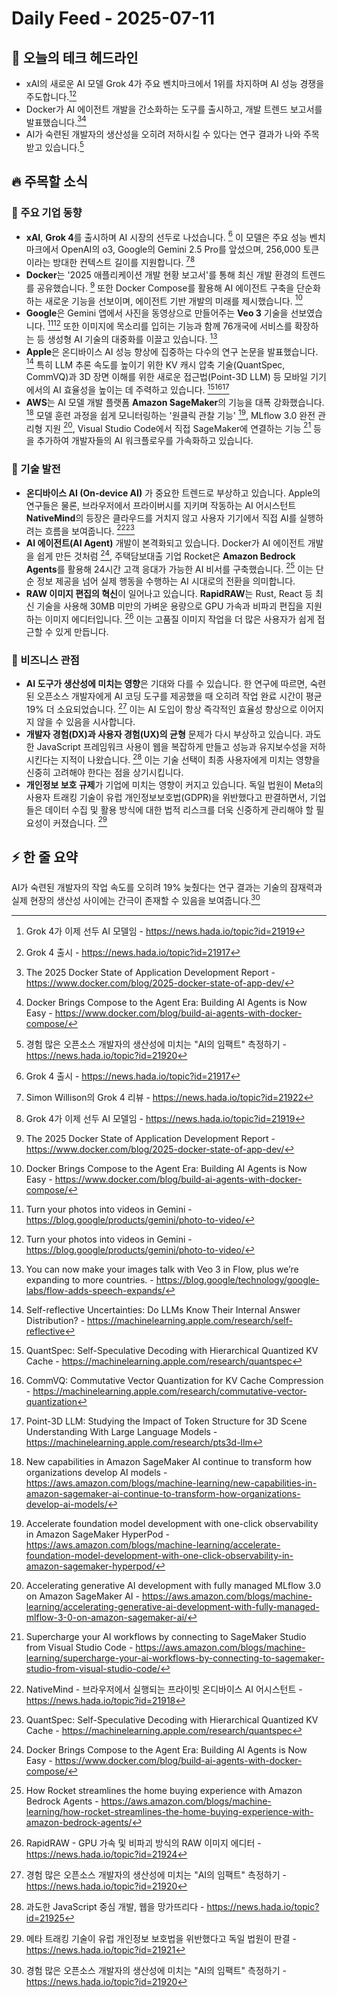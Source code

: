 # Daily Feed - 2025-07-11

## 🌅 오늘의 테크 헤드라인

- xAI의 새로운 AI 모델 Grok 4가 주요 벤치마크에서 1위를 차지하며 AI 성능 경쟁을 주도합니다.[^36][^38]
- Docker가 AI 에이전트 개발을 간소화하는 도구를 출시하고, 개발 트렌드 보고서를 발표했습니다.[^2][^3]
- AI가 숙련된 개발자의 생산성을 오히려 저하시킬 수 있다는 연구 결과가 나와 주목받고 있습니다.[^35]

## 🔥 주목할 소식

### 📱 주요 기업 동향

- **xAI**, **Grok 4**를 출시하며 AI 시장의 선두로 나섰습니다. [^38] 이 모델은 주요 성능 벤치마크에서 OpenAI의 o3, Google의 Gemini 2.5 Pro를 앞섰으며, 256,000 토큰이라는 방대한 컨텍스트 길이를 지원합니다. [^33][^36]
- **Docker**는 '2025 애플리케이션 개발 현황 보고서'를 통해 최신 개발 환경의 트렌드를 공유했습니다. [^2] 또한 Docker Compose를 활용해 AI 에이전트 구축을 단순화하는 새로운 기능을 선보이며, 에이전트 기반 개발의 미래를 제시했습니다. [^3]
- **Google**은 Gemini 앱에서 사진을 동영상으로 만들어주는 **Veo 3** 기술을 선보였습니다. [^27][^45] 또한 이미지에 목소리를 입히는 기능과 함께 76개국에 서비스를 확장하는 등 생성형 AI 기술의 대중화를 이끌고 있습니다. [^44]
- **Apple**은 온디바이스 AI 성능 향상에 집중하는 다수의 연구 논문을 발표했습니다. [^7] 특히 LLM 추론 속도를 높이기 위한 KV 캐시 압축 기술(QuantSpec, CommVQ)과 3D 장면 이해를 위한 새로운 접근법(Point-3D LLM) 등 모바일 기기에서의 AI 효율성을 높이는 데 주력하고 있습니다. [^8][^10][^16]
- **AWS**는 AI 모델 개발 플랫폼 **Amazon SageMaker**의 기능을 대폭 강화했습니다. [^18] 모델 훈련 과정을 쉽게 모니터링하는 '원클릭 관찰 기능' [^19], MLflow 3.0 완전 관리형 지원 [^20], Visual Studio Code에서 직접 SageMaker에 연결하는 기능 [^22] 등을 추가하여 개발자들의 AI 워크플로우를 가속화하고 있습니다.

### 🚀 기술 발전

- **온디바이스 AI (On-device AI)** 가 중요한 트렌드로 부상하고 있습니다. Apple의 연구들은 물론, 브라우저에서 프라이버시를 지키며 작동하는 AI 어시스턴트 **NativeMind**의 등장은 클라우드를 거치지 않고 사용자 기기에서 직접 AI를 실행하려는 흐름을 보여줍니다. [^37][^8]
- **AI 에이전트(AI Agent)** 개발이 본격화되고 있습니다. Docker가 AI 에이전트 개발을 쉽게 만든 것처럼 [^3], 주택담보대출 기업 Rocket은 **Amazon Bedrock Agents**를 활용해 24시간 고객 응대가 가능한 AI 비서를 구축했습니다. [^24] 이는 단순 정보 제공을 넘어 실제 행동을 수행하는 AI 시대로의 전환을 의미합니다.
- **RAW 이미지 편집의 혁신**이 일어나고 있습니다. **RapidRAW**는 Rust, React 등 최신 기술을 사용해 30MB 미만의 가벼운 용량으로 GPU 가속과 비파괴 편집을 지원하는 이미지 에디터입니다. [^31] 이는 고품질 이미지 작업을 더 많은 사용자가 쉽게 접근할 수 있게 만듭니다.

### 💼 비즈니스 관점

- **AI 도구가 생산성에 미치는 영향**은 기대와 다를 수 있습니다. 한 연구에 따르면, 숙련된 오픈소스 개발자에게 AI 코딩 도구를 제공했을 때 오히려 작업 완료 시간이 평균 19% 더 소요되었습니다. [^35] 이는 AI 도입이 항상 즉각적인 효율성 향상으로 이어지지 않을 수 있음을 시사합니다.
- **개발자 경험(DX)과 사용자 경험(UX)의 균형** 문제가 다시 부상하고 있습니다. 과도한 JavaScript 프레임워크 사용이 웹을 복잡하게 만들고 성능과 유지보수성을 저하시킨다는 지적이 나왔습니다. [^30] 이는 기술 선택이 최종 사용자에게 미치는 영향을 신중히 고려해야 한다는 점을 상기시킵니다.
- **개인정보 보호 규제**가 기업에 미치는 영향이 커지고 있습니다. 독일 법원이 Meta의 사용자 트래킹 기술이 유럽 개인정보보호법(GDPR)을 위반했다고 판결하면서, 기업들은 데이터 수집 및 활용 방식에 대한 법적 리스크를 더욱 신중하게 관리해야 할 필요성이 커졌습니다. [^34]

## ⚡ 한 줄 요약

AI가 숙련된 개발자의 작업 속도를 오히려 19% 늦췄다는 연구 결과는 기술의 잠재력과 실제 현장의 생산성 사이에는 간극이 존재할 수 있음을 보여줍니다.[^35]

[^1]: Modular Ktor: Building Backends for Scale - https://blog.jetbrains.com/kotlin/2025/07/modular-ktor-building-backends-for-scale/
[^2]: The 2025 Docker State of Application Development Report - https://www.docker.com/blog/2025-docker-state-of-app-dev/
[^3]: Docker Brings Compose to the Agent Era: Building AI Agents is Now Easy - https://www.docker.com/blog/build-ai-agents-with-docker-compose/
[^4]: On-device AI with Firebase - https://www.youtube.com/watch?v=wBfqpPxUwqM
[^5]: It speaks! - https://www.youtube.com/shorts/_fLEOwWF3A0
[^6]: A whistle stop tour of AI creation with Paige Bailey - https://www.youtube.com/watch?v=1O27hf17BaY
[^7]: Self-reflective Uncertainties: Do LLMs Know Their Internal Answer Distribution? - https://machinelearning.apple.com/research/self-reflective
[^8]: QuantSpec: Self-Speculative Decoding with Hierarchical Quantized KV Cache - https://machinelearning.apple.com/research/quantspec
[^9]: Addressing Misspecification in Simulation-based Inference through Data-driven Calibration - https://machinelearning.apple.com/research/addressing-misspecification
[^10]: CommVQ: Commutative Vector Quantization for KV Cache Compression - https://machinelearning.apple.com/research/commutative-vector-quantization
[^11]: Target Concrete Score Matching: A Holistic Framework for Discrete Diffusion - https://machinelearning.apple.com/research/target-concrete
[^12]: Shielded Diffusion: Generating Novel and Diverse Images using Sparse Repellency - https://machinelearning.apple.com/research/diffusion
[^13]: Beyond Sensor Data: Foundation Models of Behavioral Data from Wearables Improve Health Predictions - https://machinelearning.apple.com/research/beyond-sensor
[^14]: Faster Rates for Private Adversarial Bandits - https://machinelearning.apple.com/research/private-adversarial-bandits
[^15]: A Variational Framework for Improving Naturalness in Generative Spoken Language Models - https://machinelearning.apple.com/research/naturalness
[^16]: Point-3D LLM: Studying the Impact of Token Structure for 3D Scene Understanding With Large Language Models - https://machinelearning.apple.com/research/pts3d-llm
[^17]: Modeling CORS frameworks with CodeQL to find security vulnerabilities - https://github.blog/security/application-security/modeling-cors-frameworks-with-codeql-to-find-security-vulnerabilities/
[^18]: New capabilities in Amazon SageMaker AI continue to transform how organizations develop AI models - https://aws.amazon.com/blogs/machine-learning/new-capabilities-in-amazon-sagemaker-ai-continue-to-transform-how-organizations-develop-ai-models/
[^19]: Accelerate foundation model development with one-click observability in Amazon SageMaker HyperPod - https://aws.amazon.com/blogs/machine-learning/accelerate-foundation-model-development-with-one-click-observability-in-amazon-sagemaker-hyperpod/
[^20]: Accelerating generative AI development with fully managed MLflow 3.0 on Amazon SageMaker AI - https://aws.amazon.com/blogs/machine-learning/accelerating-generative-ai-development-with-fully-managed-mlflow-3-0-on-amazon-sagemaker-ai/
[^21]: Amazon SageMaker HyperPod launches model deployments to accelerate the generative AI model development lifecycle - https://aws.amazon.com/blogs/machine-learning/amazon-sagemaker-hyperpod-launches-model-deployments-to-accelerate-the-generative-ai-model-development-lifecycle/
[^22]: Supercharge your AI workflows by connecting to SageMaker Studio from Visual Studio Code - https://aws.amazon.com/blogs/machine-learning/supercharge-your-ai-workflows-by-connecting-to-sagemaker-studio-from-visual-studio-code/
[^23]: Use K8sGPT and Amazon Bedrock for simplified Kubernetes cluster maintenance - https://aws.amazon.com/blogs/machine-learning/use-k8sgpt-and-amazon-bedrock-for-simplified-kubernetes-cluster-maintenance/
[^24]: How Rocket streamlines the home buying experience with Amazon Bedrock Agents - https://aws.amazon.com/blogs/machine-learning/how-rocket-streamlines-the-home-buying-experience-with-amazon-bedrock-agents/
[^25]: Build an MCP application with Mistral models on AWS - https://aws.amazon.com/blogs/machine-learning/build-an-mcp-application-with-mistral-models-on-aws/
[^26]: Build real-time conversational AI experiences using Amazon Nova Sonic and LiveKit - https://aws.amazon.com/blogs/machine-learning/build-real-time-conversational-ai-experiences-using-amazon-nova-sonic-and-livekit/
[^27]: Turn your photos into videos in Gemini - https://blog.google/products/gemini/photo-to-video/
[^28]: June 2025 - https://github.com/microsoft/vscode/releases/tag/1.102.0
[^29]: SETI@home 논문이 통과되어 저널에 출판될 예정 - https://news.hada.io/topic?id=21926
[^30]: 과도한 JavaScript 중심 개발, 웹을 망가뜨리다 - https://news.hada.io/topic?id=21925
[^31]: RapidRAW - GPU 가속 및 비파괴 방식의 RAW 이미지 에디터 - https://news.hada.io/topic?id=21924
[^32]: 미국에서 파티가 사라진 현상과 그 의미 - https://news.hada.io/topic?id=21923
[^33]: Simon Willison의 Grok 4 리뷰 - https://news.hada.io/topic?id=21922
[^34]: 메타 트래킹 기술이 유럽 개인정보 보호법을 위반했다고 독일 법원이 판결 - https://news.hada.io/topic?id=21921
[^35]: 경험 많은 오픈소스 개발자의 생산성에 미치는 "AI의 임팩트" 측정하기 - https://news.hada.io/topic?id=21920
[^36]: Grok 4가 이제 선두 AI 모델임 - https://news.hada.io/topic?id=21919
[^37]: NativeMind - 브라우저에서 실행되는 프라이빗 온디바이스 AI 어시스턴트 - https://news.hada.io/topic?id=21918
[^38]: Grok 4 출시 - https://news.hada.io/topic?id=21917
[^39]: v15.4.0-canary.126 - https://github.com/vercel/next.js/releases/tag/v15.4.0-canary.126
[^40]: v15.4.0-canary.125 - https://github.com/vercel/next.js/releases/tag/v15.4.0-canary.125
[^41]: v15.4.0-canary.124 - https://github.com/vercel/next.js/releases/tag/v15.4.0-canary.124
[^42]: Quicksilver v2: evolution of a globally distributed key-value store (Part 1) - https://blog.cloudflare.com/quicksilver-v2-evolution-of-a-globally-distributed-key-value-store-part-1/
[^43]: Netflix Tudum Architecture: from CQRS with Kafka to CQRS with RAW Hollow - https://netflixtechblog.com/netflix-tudum-architecture-from-cqrs-with-kafka-to-cqrs-with-raw-hollow-86d141b72e52?source=rss----2615bd06b42e---4
[^44]: You can now make your images talk with Veo 3 in Flow, plus we’re expanding to more countries. - https://blog.google/technology/google-labs/flow-adds-speech-expands/
[^45]: Turn your photos into videos in Gemini - https://blog.google/products/gemini/photo-to-video/
[^46]: 17 startups using AI to improve American infrastructure - https://blog.google/outreach-initiatives/entrepreneurs/ai-academy-american-infrastructure/
[^47]: Explore the world around you in 30 endangered languages with Google AI - https://blog.google/outreach-initiatives/arts-culture/explore-the-world-around-you-in-30-endangered-languages-with-google-ai/